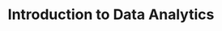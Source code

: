 ---
title: Introduction to Data Analytics
authors: ["B Ravindran", "Nandan Sudarsanam"]
categories: "nptel-courses"
tags: ["statistics", "machine learning", "linear regression", "probability theory"]
description: Data Analytics is the science of analyzing data to convert information to useful knowledge. This knowledge could help us understand our world better, and in many contexts enable us to make better decisions. While this is the broad and grand objective, the last 20 years has seen steeply decreasing costs to gather, store, and process data, creating an even stronger motivation for the use of empirical approaches to problem solving. This course seeks to present you with a wide range of data analytic techniques and is structured around the broad contours of the different types of data analytics, namely, descriptive, inferential, predictive, and prescriptive analytics.
link: https://nptel.ac.in/courses/110106072/
image: "introduction-to-data-analytics.png"
draft: false
---